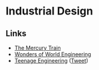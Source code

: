 # Industrial Design

## Links

- [The Mercury Train](https://www.american-rails.com/mercury.html#gallery[pageGallery]/1/)
- [Wonders of World Engineering](https://www.wondersofworldengineering.com/)
- [Teenage Engineering](https://teenage.engineering/) ([Tweet](https://twitter.com/LukesBeard/status/1299802093348323329))
